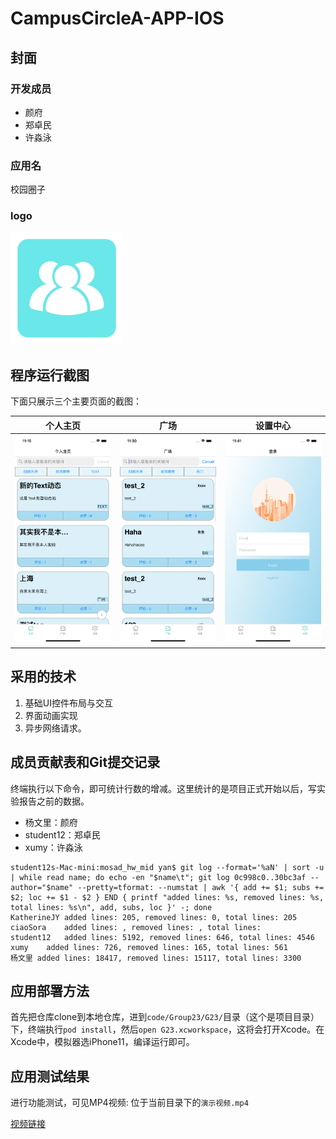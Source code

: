 # CampusCircleA-APP-IOS

## 封面

### 开发成员
- 颜府
- 郑卓民
- 许淼泳

### 应用名

校园圈子

### logo

![1](img/1.png)

## 程序运行截图

下面只展示三个主要页面的截图：

|个人主页|广场|设置中心|
|:--:|:--:|:--:|
|![2](img/2.png)|![3](img/3.png)|![4](img/4.png)|

## 采用的技术

1. 基础UI控件布局与交互
2. 界面动画实现
3. 异步网络请求。

## 成员贡献表和Git提交记录

终端执行以下命令，即可统计行数的增减。这里统计的是项目正式开始以后，写实验报告之前的数据。

- 杨文里：颜府
- student12：郑卓民
- xumy：许淼泳

```shell
student12s-Mac-mini:mosad_hw_mid yan$ git log --format='%aN' | sort -u | while read name; do echo -en "$name\t"; git log 0c998c0..30bc3af --author="$name" --pretty=tformat: --numstat | awk '{ add += $1; subs += $2; loc += $1 - $2 } END { printf "added lines: %s, removed lines: %s, total lines: %s\n", add, subs, loc }' -; done
KatherineJY	added lines: 205, removed lines: 0, total lines: 205
ciaoSora	added lines: , removed lines: , total lines: 
student12	added lines: 5192, removed lines: 646, total lines: 4546
xumy	added lines: 726, removed lines: 165, total lines: 561
杨文里	added lines: 18417, removed lines: 15117, total lines: 3300
```

## 应用部署方法

首先把仓库clone到本地仓库，进到`code/Group23/G23/`目录（这个是项目目录）下，终端执行`pod install`，然后`open G23.xcworkspace`，这将会打开Xcode。在Xcode中，模拟器选iPhone11，编译运行即可。

## 应用测试结果

进行功能测试，可见MP4视频: 位于当前目录下的`演示视频.mp4`

[视频链接](./演示视频.mp4)
